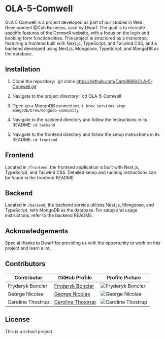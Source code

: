 # OLA-5-Comwell

OLA 5 Comwell is a project developed as part of our studies in Web Development @Cph Business, case by Dwarf. The goal is to recreate specific features of the Comwell website, with a focus on the login and booking form functionalities. This project is structured as a monorepo, featuring a frontend built with Next.js, TypeScript, and Tailwind CSS, and a backend developed using Nest.js, Mongoose, TypeScript, and MongoDB as the database.

## Installation
1. Clone the repository: `git clone https://github.com/Caro8866/OLA-5-Comwell.git

2. Navigate to the project directory: `cd OLA-5-Comwell

3. Open up a MongoDB connection. `$ brew services stop mongodb/brew/mongodb-community`
   
5. Navigate to the backend directory and follow the instructions in its README: `cd backend`

6. Navigate to the frontend directory and follow the setup instructions in its README: `cd frontend`

## Frontend
Located in `/frontend`, the frontend application is built with Next.js, TypeScript, and Tailwind CSS. Detailed setup and running instructions can be found in the frontend README.

## Backend 
Located in `/backend`, the backend service utilizes Nest.js, Mongoose, and TypeScript, with MongoDB as the database. For setup and usage instructions, refer to the backend README.

## Acknowledgements
Special thanks to Dwarf for providing us with the opportunity to work on this project and learn a lot.


## Contributors

| Contributor       | GitHub Profile                                              | Profile Picture                                                       |
| ----------------- | ------------------------------------------------------------ | ------------------------------------------------------------ |
| Fryderyk Boncler   | [Fryderyk Boncler](https://github.com/relcnob)               | <img src="https://github.com/relcnob.png?size=80" alt="Fryderyk Boncler">  |
| George Nicolae    | [George Nicolae](https://github.com/ngeorge07)               | <img src="https://github.com/ngeorge07.png?size=80" alt="George Nicolae">  |
| Caroline Thostrup | [Caroline Thostrup](https://github.com/caro8866)             | <img src="https://github.com/caro8866.png?size=80" alt="Caroline Thostrup"> |

## License
This is a school project.
